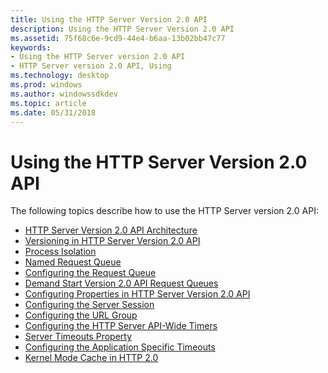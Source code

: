 ```yaml
---
title: Using the HTTP Server Version 2.0 API
description: Using the HTTP Server Version 2.0 API
ms.assetid: 75f68c6e-9cd9-44e4-b6aa-13b02bb47c77
keywords:
- Using the HTTP Server version 2.0 API
- HTTP Server version 2.0 API, Using
ms.technology: desktop
ms.prod: windows
ms.author: windowssdkdev
ms.topic: article
ms.date: 05/31/2018
---
```


# Using the HTTP Server Version 2.0 API

The following topics describe how to use the HTTP Server version 2.0 API:

-   [HTTP Server Version 2.0 API Architecture](http-version-2-0-architecture.md)
-   [Versioning in HTTP Server Version 2.0 API](versioning-in-http-2-0.md)
-   [Process Isolation](process-isolation.md)
-   [Named Request Queue](named-request-queue.md)
-   [Configuring the Request Queue](configuring-the-request-queue.md)
-   [Demand Start Version 2.0 API Request Queues](demand-start-on-version-2-0-request-queues.md)
-   [Configuring Properties in HTTP Server Version 2.0 API](configuring-properties-in-http-version-2-0.md)
-   [Configuring the Server Session](configuring-the-server-session.md)
-   [Configuring the URL Group](configuring-the-url-group.md)
-   [Configuring the HTTP Server API-Wide Timers](configuring-the-http-server-api-wide-timers.md)
-   [Server Timeouts Property](server-timeouts-property.md)
-   [Configuring the Application Specific Timeouts](configuring-the-application-specific-timeouts.md)
-   [Kernel Mode Cache in HTTP 2.0](kernel-mode-cache-in-http-2-0.md)

 

 




